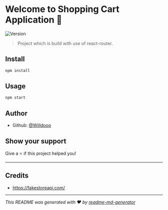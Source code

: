 # Welcome to Shopping Cart Application 👋

![Version](https://img.shields.io/badge/version-0.1.0-blue.svg?cacheSeconds=2592000)

> Project which is build with use of react-router.

## Install

```sh
npm install
```

## Usage

```sh
npm start
```

## Author

- Github: [@Willdooo](https://github.com/Willdooo)

## Show your support

Give a ⭐️ if this project helped you!

---

## Credits

- https://fakestoreapi.com/

---

_This README was generated with ❤️ by [readme-md-generator](https://github.com/kefranabg/readme-md-generator)_
